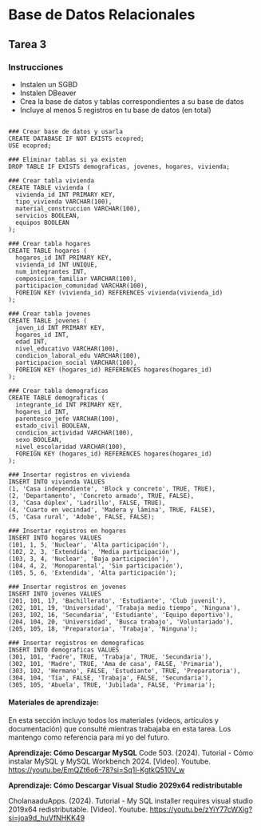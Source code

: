 # Base de Datos Relacionales
## Tarea 3
### Instrucciones

- Instalen un SGBD
- Instalen DBeaver
- Crea la base de datos y tablas correspondientes a su base de datos
- Incluye al menos 5 registros en tu base de datos (en total)


```postgresql

### Crear base de datos y usarla
CREATE DATABASE IF NOT EXISTS ecopred;
USE ecopred;

### Eliminar tablas si ya existen
DROP TABLE IF EXISTS demograficas, jovenes, hogares, vivienda;

### Crear tabla vivienda
CREATE TABLE vivienda (
  vivienda_id INT PRIMARY KEY,
  tipo_vivienda VARCHAR(100),
  material_construccion VARCHAR(100),
  servicios BOOLEAN,
  equipos BOOLEAN
);

### Crear tabla hogares
CREATE TABLE hogares (
  hogares_id INT PRIMARY KEY,
  vivienda_id INT UNIQUE,
  num_integrantes INT,
  composicion_familiar VARCHAR(100),
  participacion_comunidad VARCHAR(100),
  FOREIGN KEY (vivienda_id) REFERENCES vivienda(vivienda_id)
);

### Crear tabla jovenes
CREATE TABLE jovenes (
  joven_id INT PRIMARY KEY,
  hogares_id INT,
  edad INT,
  nivel_educativo VARCHAR(100),
  condicion_laboral_edu VARCHAR(100),
  participacion_social VARCHAR(100),
  FOREIGN KEY (hogares_id) REFERENCES hogares(hogares_id)
);

### Crear tabla demograficas
CREATE TABLE demograficas (
  integrante_id INT PRIMARY KEY,
  hogares_id INT,
  parentesco_jefe VARCHAR(100),
  estado_civil BOOLEAN,
  condicion_actividad VARCHAR(100),
  sexo BOOLEAN,
  nivel_escolaridad VARCHAR(100),
  FOREIGN KEY (hogares_id) REFERENCES hogares(hogares_id)
);

### Insertar registros en vivienda
INSERT INTO vivienda VALUES
(1, 'Casa independiente', 'Block y concreto', TRUE, TRUE),
(2, 'Departamento', 'Concreto armado', TRUE, FALSE),
(3, 'Casa dúplex', 'Ladrillo', FALSE, TRUE),
(4, 'Cuarto en vecindad', 'Madera y lámina', TRUE, FALSE),
(5, 'Casa rural', 'Adobe', FALSE, FALSE);

### Insertar registros en hogares
INSERT INTO hogares VALUES
(101, 1, 5, 'Nuclear', 'Alta participación'),
(102, 2, 3, 'Extendida', 'Media participación'),
(103, 3, 4, 'Nuclear', 'Baja participación'),
(104, 4, 2, 'Monoparental', 'Sin participación'),
(105, 5, 6, 'Extendida', 'Alta participación');

### Insertar registros en jovenes
INSERT INTO jovenes VALUES
(201, 101, 17, 'Bachillerato', 'Estudiante', 'Club juvenil'),
(202, 101, 19, 'Universidad', 'Trabaja medio tiempo', 'Ninguna'),
(203, 102, 16, 'Secundaria', 'Estudiante', 'Equipo deportivo'),
(204, 104, 20, 'Universidad', 'Busca trabajo', 'Voluntariado'),
(205, 105, 18, 'Preparatoria', 'Trabaja', 'Ninguna');

### Insertar registros en demograficas
INSERT INTO demograficas VALUES
(301, 101, 'Padre', TRUE, 'Trabaja', TRUE, 'Secundaria'),
(302, 101, 'Madre', TRUE, 'Ama de casa', FALSE, 'Primaria'),
(303, 102, 'Hermano', FALSE, 'Estudiante', TRUE, 'Preparatoria'),
(304, 104, 'Tía', FALSE, 'Trabaja', FALSE, 'Secundaria'),
(305, 105, 'Abuela', TRUE, 'Jubilada', FALSE, 'Primaria');
```


#### Materiales de aprendizaje: 
En esta sección incluyo todos los materiales (videos, artículos y documentación) que consulté mientras trabajaba en esta tarea. Los mantengo como referencia para mi yo del futuro. 

**Aprendizaje: Cómo Descargar MySQL**
Code 503. (2024). Tutorial - Cómo instalar MySQL y MySQL Workbench 2024. [Video]. Youtube. https://youtu.be/EmQZt6o6-78?si=Sq1l-KgtkQ510V_w


**Aprendizaje: Cómo Descargar Visual Studio 2029x64 redistributable**

CholanaaduApps. (2024). Tutorial - My SQL installer requires visual studio 2019x64 redistributable. [Video]. Youtube. https://youtu.be/zYiY77cWXig?si=joa9d_huVfNHKK49
